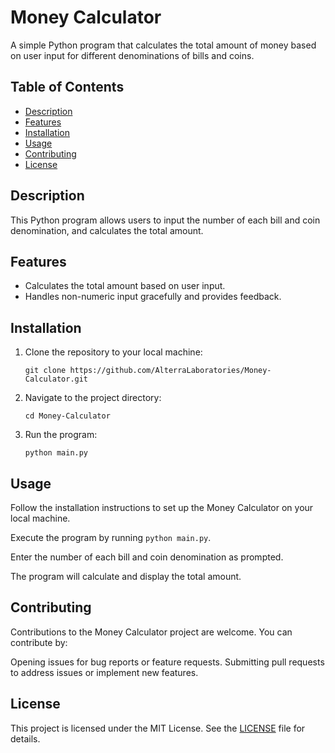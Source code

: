# Money Calculator

A simple Python program that calculates the total amount of money based on user input for different denominations of bills and coins.

## Table of Contents

- [Description](#description)
- [Features](#features)
- [Installation](#installation)
- [Usage](#usage)
- [Contributing](#contributing)
- [License](#license)

## Description

This Python program allows users to input the number of each bill and coin denomination, and calculates the total amount.

## Features

- Calculates the total amount based on user input.
- Handles non-numeric input gracefully and provides feedback.

## Installation

1. Clone the repository to your local machine:

   ```git clone https://github.com/AlterraLaboratories/Money-Calculator.git```

2. Navigate to the project directory:
   
   ```cd Money-Calculator```
   
3. Run the program:

   ```python main.py```

## Usage
Follow the installation instructions to set up the Money Calculator on your local machine.

Execute the program by running `python main.py`.

Enter the number of each bill and coin denomination as prompted.

The program will calculate and display the total amount.

## Contributing
Contributions to the Money Calculator project are welcome. You can contribute by:

Opening issues for bug reports or feature requests.
Submitting pull requests to address issues or implement new features.

## License
This project is licensed under the MIT License. See the [LICENSE](LICENSE) file for details.

   
